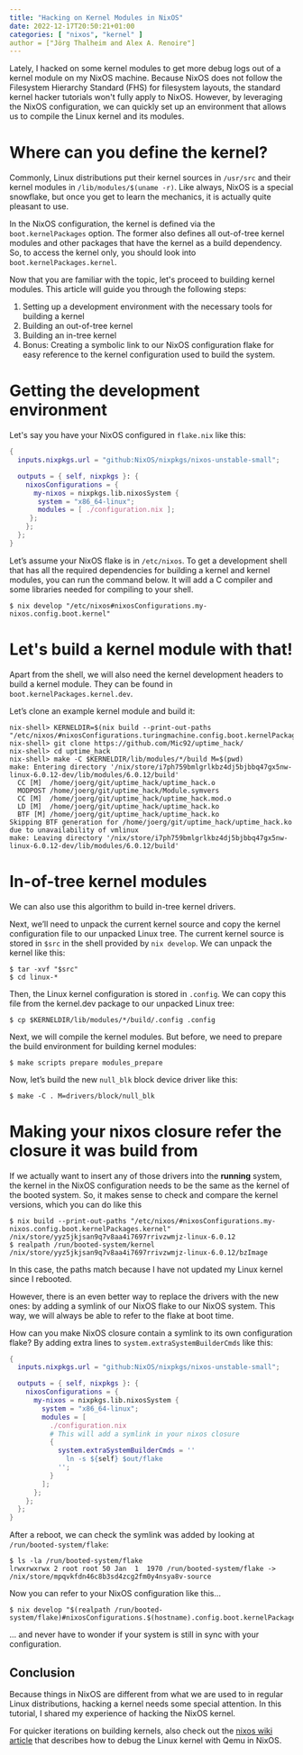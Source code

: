```yaml
---
title: "Hacking on Kernel Modules in NixOS"
date: 2022-12-17T20:50:21+01:00
categories: [ "nixos", "kernel" ]
author = ["Jörg Thalheim and Alex A. Renoire"]
---
```


Lately, I hacked on some kernel modules to get more debug logs out of a kernel
module on my NixOS machine. Because NixOS does not follow the Filesystem
Hierarchy Standard (FHS) for filesystem layouts, the standard kernel hacker
tutorials won't fully apply to NixOS. However, by leveraging the NixOS
configuration, we can quickly set up an environment that allows us to compile
the Linux kernel and its modules.

# Where can you define the kernel?

Commonly, Linux distributions put their kernel sources in `/usr/src` and their
kernel modules in `/lib/modules/$(uname -r)`. Like always, NixOS is a special
snowflake, but once you get to learn the mechanics, it is actually quite
pleasant to use.

In the NixOS configuration, the kernel is defined via the `boot.kernelPackages`
option. The former also defines all out-of-tree kernel modules and other
packages that have the kernel as a build dependency. So, to access the kernel
only, you should look into `boot.kernelPackages.kernel`.

Now that you are familiar with the topic, let's proceed to building kernel
modules. This article will guide you through the following steps:

1. Setting up a development environment with the necessary tools for building a kernel
2. Building an out-of-tree kernel
3. Building an in-tree kernel
4. Bonus: Creating a symbolic link to our NixOS configuration flake for easy
   reference to the kernel configuration used to build the system.

# Getting the development environment

Let's say you have your NixOS configured in `flake.nix` like this:

```nix
{
  inputs.nixpkgs.url = "github:NixOS/nixpkgs/nixos-unstable-small";

  outputs = { self, nixpkgs }: {
    nixosConfigurations = {
      my-nixos = nixpkgs.lib.nixosSystem {
       system = "x86_64-linux";
       modules = [ ./configuration.nix ];
     };
    };
  };
}
```

Let’s assume your NixOS flake is in `/etc/nixos`. To get a development shell
that has all the required dependencies for building a kernel and kernel modules,
you can run the command below. It will add a C compiler and some libraries
needed for compiling to your shell.

```command
$ nix develop "/etc/nixos#nixosConfigurations.my-nixos.config.boot.kernel"
```
# Let's build a kernel module with that!

Apart from the shell, we will also need the kernel development headers to build
a kernel module. They can be found in `boot.kernelPackages.kernel.dev`.

Let’s clone an example kernel module and build it:

```command
nix-shell> KERNELDIR=$(nix build --print-out-paths "/etc/nixos/#nixosConfigurations.turingmachine.config.boot.kernelPackages.kernel.dev")
nix-shell> git clone https://github.com/Mic92/uptime_hack/
nix-shell> cd uptime_hack
nix-shell> make -C $KERNELDIR/lib/modules/*/build M=$(pwd)
make: Entering directory '/nix/store/i7ph759bmlgrlkbz4dj5bjbbq47gx5nw-linux-6.0.12-dev/lib/modules/6.0.12/build'
  CC [M]  /home/joerg/git/uptime_hack/uptime_hack.o
  MODPOST /home/joerg/git/uptime_hack/Module.symvers
  CC [M]  /home/joerg/git/uptime_hack/uptime_hack.mod.o
  LD [M]  /home/joerg/git/uptime_hack/uptime_hack.ko
  BTF [M] /home/joerg/git/uptime_hack/uptime_hack.ko
Skipping BTF generation for /home/joerg/git/uptime_hack/uptime_hack.ko due to unavailability of vmlinux
make: Leaving directory '/nix/store/i7ph759bmlgrlkbz4dj5bjbbq47gx5nw-linux-6.0.12-dev/lib/modules/6.0.12/build'
```

# In-of-tree kernel modules

We can also use this algorithm to build in-tree kernel drivers.

Next, we’ll need to unpack the current kernel source and copy the kernel
configuration file to our unpacked Linux tree. The current kernel source is
stored in `$src` in the shell provided by `nix develop`. We can unpack the
kernel like this:

```command
$ tar -xvf "$src"
$ cd linux-*
```

Then, the Linux kernel configuration is stored in `.config`. We can copy this
file from the kernel.dev package to our unpacked Linux tree:

```command
$ cp $KERNELDIR/lib/modules/*/build/.config .config
```

Next, we will compile the kernel modules. But before, we need to prepare the
build environment for building kernel modules:

```command
$ make scripts prepare modules_prepare
```

Now, let’s build the new `null_blk` block device driver like this:

```command
$ make -C . M=drivers/block/null_blk
```

# Making your nixos closure refer the closure it was build from

If we actually want to insert any of those drivers into the **running** system,
the kernel in the NixOS configuration needs to be the same as the kernel of the
booted system. So, it makes sense to check and compare the kernel versions,
which you can do like this

```command
$ nix build --print-out-paths "/etc/nixos/#nixosConfigurations.my-nixos.config.boot.kernelPackages.kernel"
/nix/store/yyz5jkjsan9q7v8aa4i7697rrivzwmjz-linux-6.0.12
$ realpath /run/booted-system/kernel
/nix/store/yyz5jkjsan9q7v8aa4i7697rrivzwmjz-linux-6.0.12/bzImage
```

In this case, the paths match because I have not updated my Linux kernel since I rebooted.

However, there is an even better way to replace the drivers with the new ones:
by adding a symlink of our NixOS flake to our NixOS system. This way, we will
always be able to refer to the flake at boot time.

How can you make NixOS closure contain a symlink to its own configuration flake?
By adding extra lines to `system.extraSystemBuilderCmds` like this:

```nix
{
  inputs.nixpkgs.url = "github:NixOS/nixpkgs/nixos-unstable-small";

  outputs = { self, nixpkgs }: {
    nixosConfigurations = {
      my-nixos = nixpkgs.lib.nixosSystem {
        system = "x86_64-linux";
        modules = [
          ./configuration.nix
          # This will add a symlink in your nixos closure
          {
            system.extraSystemBuilderCmds = ''
              ln -s ${self} $out/flake
            '';
          }
        ];
      };
    };
  };
}
```

After a reboot, we can check the symlink was added by looking at `/run/booted-system/flake`:

```command
$ ls -la /run/booted-system/flake
lrwxrwxrwx 2 root root 50 Jan  1  1970 /run/booted-system/flake -> /nix/store/mpqvkfdn46c8b3sd4zcg2fm0y4nsya8v-source
```

Now you can refer to your NixOS configuration like this…

```command
$ nix develop "$(realpath /run/booted-system/flake)#nixosConfigurations.$(hostname).config.boot.kernelPackages.kernel"
```

… and never have to wonder if your system is still in sync with your
configuration.

## Conclusion

Because things in NixOS are different from what we are used to in regular Linux
distributions, hacking a kernel needs some special attention. In this tutorial,
I shared my experience of hacking the NixOS kernel. 

For quicker iterations on building kernels, also check out the [nixos wiki article](https://nixos.wiki/wiki/Kernel_Debugging_with_QEMU) 
that describes how to debug the Linux kernel with Qemu in NixOS.
